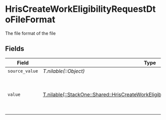 # HrisCreateWorkEligibilityRequestDtoFileFormat

The file format of the file


## Fields

| Field                                                                                                                                                                    | Type                                                                                                                                                                     | Required                                                                                                                                                                 | Description                                                                                                                                                              | Example                                                                                                                                                                  |
| ------------------------------------------------------------------------------------------------------------------------------------------------------------------------ | ------------------------------------------------------------------------------------------------------------------------------------------------------------------------ | ------------------------------------------------------------------------------------------------------------------------------------------------------------------------ | ------------------------------------------------------------------------------------------------------------------------------------------------------------------------ | ------------------------------------------------------------------------------------------------------------------------------------------------------------------------ |
| `source_value`                                                                                                                                                           | *T.nilable(::Object)*                                                                                                                                                    | :heavy_minus_sign:                                                                                                                                                       | N/A                                                                                                                                                                      | abc                                                                                                                                                                      |
| `value`                                                                                                                                                                  | [T.nilable(::StackOne::Shared::HrisCreateWorkEligibilityRequestDtoSchemasDocumentValue)](../../models/shared/hriscreateworkeligibilityrequestdtoschemasdocumentvalue.md) | :heavy_minus_sign:                                                                                                                                                       | The file format of the file, expressed as a file extension                                                                                                               | pdf                                                                                                                                                                      |